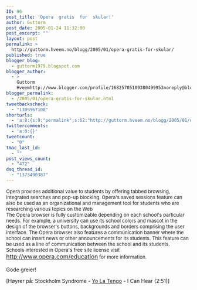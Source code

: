 ```yaml
---
ID: 96
post_title: 'Opera  gratis  for  skular!'
author: Guttorm
post_date: 2005-01-24 11:32:00
post_excerpt: ""
layout: post
permalink: >
  http://guttorm.hveem.no/blogg/2005/01/opera-gratis-for-skular/
published: true
blogger_blog:
  - guttorm1979.blogspot.com
blogger_author:
  - >
    Guttorm
    Hveemhttp://www.blogger.com/profile/16825705109380499953noreply@blogger.com
blogger_permalink:
  - /2005/01/opera-gratis-for-skular.html
tweetbackscheck:
  - "1309967108"
shorturls:
  - 'a:8:{s:9:"permalink";s:62:"http://guttorm.hveem.no/blogg/2005/01/opera-gratis-for-skular/";s:7:"tinyurl";s:25:"http://tinyurl.com/7ferbe";s:4:"isgd";s:17:"http://is.gd/gGLa";s:5:"bitly";s:18:"http://bit.ly/5SW6";s:5:"snipr";s:22:"http://snipr.com/agx2s";s:5:"snurl";s:22:"http://snurl.com/agx2s";s:7:"snipurl";s:24:"http://snipurl.com/agx2s";s:4:"trim";s:17:"http://tr.im/bb50";}'
twittercomments:
  - 'a:0:{}'
tweetcount:
  - "0"
tmac_last_id:
  - ""
post_views_count:
  - "472"
dsq_thread_id:
  - "1373490387"
---
```

<font size=2>Opera provides additional value to students by offering tabbed browsing, integrated searches and pop-up blocking. Opera's saved sessions feature can also be used as an organizational and management tool for students who are researching various topics on the Web</font><br /><font size=2>The Opera browser is fully customizable depending on each school's particular needs. For example, a university can use its school colors and mascot in the design of the browser's buttons, backgrounds and borders comprising the user interface. The Opera browser also features a communication banner where the school can insert news or other announcements for its students. This feature can be used as a line of communication between the school and its students.<br />Schools interested in Opera's free site license visit </font><font color="#0000FF" size=3><u>http://www.opera.com/education</u></font><font size=2> for more information.</font><br /><br />Gode greier!<br /><div class="media">[H&oslash;yrer p&aring;: Stockholm Syndrome - <a href="http://www.windowsmedia.com/mg/search.asp?srch=Yo+La+Tengo">Yo La Tengo</a> - I Can Hear (2:51)]</div>